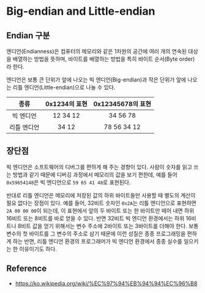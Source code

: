# Big-endian and Little-endian

## Endian 구분
엔디언(Endianness)은 컴퓨터의 메모리와 같은 1차원의 공간에 여러 개의 연속된 대상을 배열하는 방법을 뜻하며, 
바이트를 배열하는 방법을 특히 바이트 순서(Byte order)라 한다.

엔디언은 보통 큰 단위가 앞에 나오는 빅 엔디언(Big-endian)과 작은 단위가 앞에 나오는 리틀 엔디언(Little-endian)으로 나눌 수 있다.

| 종류 | 0x1234의 표현 | 0x12345678의 표현|
| :---: | :---: | :---: |
| 빅 엔디언 | 12 34	12 | 34 56 78|
| 리틀 엔디언 | 34 12 | 78 56 34 12|


## 장단점

빅 엔디언은 소프트웨어의 디버그를 편하게 해 주는 경향이 있다. 
사람이 숫자를 읽고 쓰는 방법과 같기 때문에 디버깅 과정에서 메모리의 값을 보기 편한데, 
예를 들어 ```0x59654148```은 빅 엔디언으로 ```59 65 41 48```로 표현된다.

반대로 리틀 엔디언은 메모리에 저장된 값의 하위 바이트들만 사용할 때 별도의 계산이 필요 없다는 장점이 있다. 
예를 들어, 32비트 숫자인 ```0x2A```는 리틀 엔디언으로 표현하면 ```2A 00 00 00```이 되는데, 
이 표현에서 앞의 두 바이트 또는 한 바이트만 떼어 내면 하위 16비트 또는 8비트를 바로 얻을 수 있다. 
반면 32비트 빅 엔디언 환경에서는 하위 16비트나 8비트 값을 얻기 위해서는 변수 주소에 2바이트 또는 3바이트를 더해야 한다. 
보통 변수의 첫 바이트를 그 변수의 주소로 삼기 때문에 이런 성질은 종종 프로그래밍을 편하게 하는 반면, 
리틀 엔디언 환경의 프로그래머가 빅 엔디언 환경에서 종종 실수를 일으키는 한 이유이기도 하다.


## Reference
- https://ko.wikipedia.org/wiki/%EC%97%94%EB%94%94%EC%96%B8
